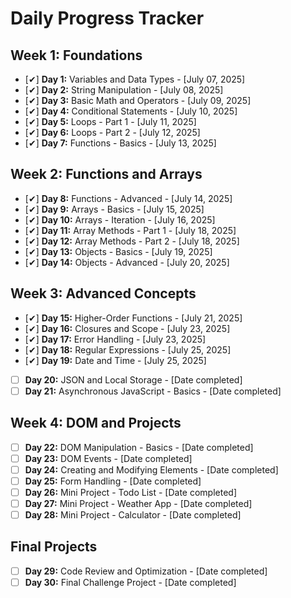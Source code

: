 # Daily Progress Tracker

## Week 1: Foundations

- [✔] **Day 1:** Variables and Data Types - [July 07, 2025]
- [✔] **Day 2:** String Manipulation - [July 08, 2025]
- [✔] **Day 3:** Basic Math and Operators - [July 09, 2025]
- [✔] **Day 4:** Conditional Statements - [July 10, 2025]
- [✔] **Day 5:** Loops - Part 1 - [July 11, 2025]
- [✔] **Day 6:** Loops - Part 2 - [July 12, 2025]
- [✔] **Day 7:** Functions - Basics - [July 13, 2025]

## Week 2: Functions and Arrays

- [✔] **Day 8:** Functions - Advanced - [July 14, 2025]
- [✔] **Day 9:** Arrays - Basics - [July 15, 2025]
- [✔] **Day 10:** Arrays - Iteration - [July 16, 2025]
- [✔] **Day 11:** Array Methods - Part 1 - [July 18, 2025]
- [✔] **Day 12:** Array Methods - Part 2 - [July 18, 2025]
- [✔] **Day 13:** Objects - Basics - [July 19, 2025]
- [✔] **Day 14:** Objects - Advanced - [July 20, 2025]

## Week 3: Advanced Concepts

- [✔] **Day 15:** Higher-Order Functions - [July 21, 2025]
- [✔] **Day 16:** Closures and Scope - [July 23, 2025]
- [✔] **Day 17:** Error Handling - [July 23, 2025]
- [✔] **Day 18:** Regular Expressions - [July 25, 2025]
- [✔] **Day 19:** Date and Time - [July 25, 2025]
- [ ] **Day 20:** JSON and Local Storage - [Date completed]
- [ ] **Day 21:** Asynchronous JavaScript - Basics - [Date completed]

## Week 4: DOM and Projects

- [ ] **Day 22:** DOM Manipulation - Basics - [Date completed]
- [ ] **Day 23:** DOM Events - [Date completed]
- [ ] **Day 24:** Creating and Modifying Elements - [Date completed]
- [ ] **Day 25:** Form Handling - [Date completed]
- [ ] **Day 26:** Mini Project - Todo List - [Date completed]
- [ ] **Day 27:** Mini Project - Weather App - [Date completed]
- [ ] **Day 28:** Mini Project - Calculator - [Date completed]

## Final Projects

- [ ] **Day 29:** Code Review and Optimization - [Date completed]
- [ ] **Day 30:** Final Challenge Project - [Date completed]
